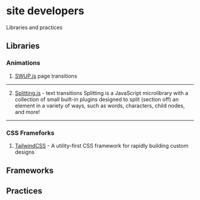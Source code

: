 # site developers
Libraries and practices 

## Libraries

### Animations
1. [SWUP.js](https://swup.js.org/getting-started)
page transitions
---
2. [Splitting.js](https://splitting.js.org/) - text transitions
Splitting is a JavaScript microlibrary with a collection of small built-in plugins designed to split (section off) an element in a variety of ways, such as words, characters, child nodes, and more!
---
### CSS Frameforks
1. [TailwindCSS](https://tailwindcss.com) - A utility-first CSS framework for rapidly building custom designs

## Frameworks

## Practices 

